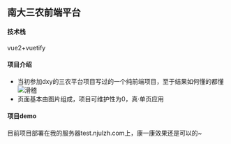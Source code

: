## 南大三农前端平台
#### 技术栈
vue2+vuetify
#### 项目介绍
- 当初参加dxy的三农平台项目写过的一个纯前端项目，至于结果如何懂的都懂
![滑稽](https://dss0.bdstatic.com/70cFvHSh_Q1YnxGkpoWK1HF6hhy/it/u=3744608482,1643670552&fm=26&gp=0.jpg)
- 页面基本由图片组成，项目可维护性为0，真·单页应用
#### 项目demo
目前项目部署在我的服务器test.njulzh.com上，康一康效果还是可以的~
